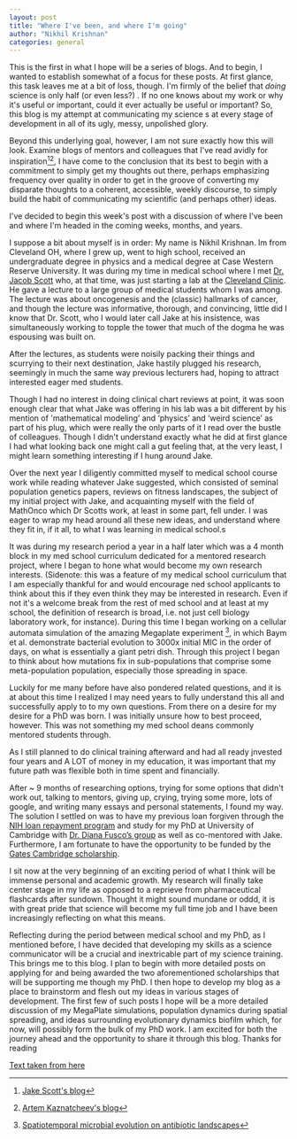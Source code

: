 ```yaml
---
layout: post
title: "Where I've been, and where I'm going"
author: "Nikhil Krishnan"
categories: general
---
```


This is the first in what I hope will be a series of blogs. And to begin, I wanted to establish somewhat of a focus for these posts. At first glance, this task leaves me at a bit of loss, though. I'm firmly of the belief that <i>doing</i> science is only half (or even less?) . If no one knows about my work or why it's useful or important, could it ever actually be useful or important? So, this blog is my attempt at communicating my science s at every stage of development in all of its ugly, messy, unpolished glory. 

Beyond this underlying goal, however, I am not sure exactly how this will look. Examine blogs of mentors and colleagues that I've read avidly for inspiration[^1][^2], I have come to the conclusion that its best to begin with a commitment to simply get my thoughts out there, perhaps emphasizing frequency over quality in order to get in the groove of converting my disparate thoughts to a coherent, accessible, weekly discourse, to simply build the habit of communicating my scientific (and perhaps other) ideas.

I've decided to begin this week's post with a discussion of where I've been and where I'm headed in the coming weeks, months, and years.


I suppose a bit about myself is in order: My name is Nikhil Krishnan. Im from Cleveland OH, where I grew up, went to high school, received an undergraduate degree in physics and a medical degree at Case Western Reserve University. It was during my time in medical school where I met [Dr. Jacob Scott](https://twitter.com/CancerConnector) who, at that time, was just starting a lab at the [Cleveland Clinic](https://twitter.com/CancerConnector). He gave a lecture to a large group of medical students whom I was among. The lecture was about oncogenesis and the (classic) hallmarks of cancer, and though the lecture was informative, thorough, and convincing, little did I know that Dr. Scott, who I would later call Jake at his insistence, was simultaneously working to topple the tower that much of the dogma he was espousing was built on.

After the lectures, as students were noisily packing their things and scurrying to their next destination, Jake hastily plugged his research, seemingly in much the same way previous lecturers had, hoping to attract interested eager med students. 

Though I had no interest in doing clinical chart reviews at point, it was soon enough clear that what Jake was offering in his lab was a bit different by his mention of 'mathematical modeling’ and ‘physics’ and ‘weird science’ as part of his plug, which were really the only parts of it I read over the bustle of colleagues. Though I didn't understand exactly what he did at first glance I had what looking back one might call a gut feeling that, at the very least, I might learn something interesting if I hung around Jake.

Over the next year I diligently committed myself to medical school course work while reading whatever Jake suggested, which consisted of seminal population genetics papers, reviews on fitness landscapes, the subject of my initial project with Jake, and acquainting myself with the field of MathOnco which Dr Scotts work, at least in some part, fell under. I was eager to wrap my head around all these new ideas, and understand where they fit in, if it all, to what I was learning in medical school.s

It was during my research period a year in a half later which was a 4 month block in my med school curriculum dedicated for a mentored research project, where I began to hone what would become my own research interests. (Sidenote: this was a feature of my medical school curriculum that I am especially thankful for and would encourage ned school applicants to think about this if they even think they may be interested in research. Even if not it's a welcome break from the rest of med school and at least at my school, the definition of research is broad, i.e. not just cell biology laboratory work, for instance). During this time I began working on a cellular automata simulation of the amazing Megaplate experiment [^3], in which Baym et al. demonstrate bacterial evolution to 3000x initial MIC in the order of days, on what is essentially a giant petri dish. Through this project I began to think about how mutations fix in sub-populations that comprise some meta-population population, especially those spreading in space. 

Luckily for me many before have also pondered related questions, and it is at about this time I realized I may need years to fully understand this all and successfully apply to to my own questions. From there on a desire for my desire for a PhD was born. I was initially unsure how to best proceed, however. This was not something my med school deans commonly mentored students through.

As I still planned to do clinical training afterward and had all ready jnvested four years and A LOT of money in my education, it was important that my future path was flexible both in time spent and financially. 

After ~ 9 months of researching options, trying for some options that didn't work out, talking to mentors, giving up, crying, trying some more, lots of google, and writing many essays and personal statements, I found my way. The solution I settled on was to have my previous loan forgiven through the [NIH loan repayment program](https://www.lrp.nih.gov/) and study for my PhD at University of Cambridge with [Dr. Diana Fusco’s group](https://dianafusco.wixsite.com/fuscolab) as well as co-mentored with Jake. Furthermore, I am fortunate to have the opportunity to be funded by the [Gates Cambridge scholarship](https://www.gatescambridge.org/).

I sit now at the very beginning of an exciting period of what I think will be immense personal and academic growth. My research will finally  take center stage in my life as opposed to a reprieve from pharmaceutical flashcards after sundown. Thought it might sound mundane or oddd, it is with great pride that science will become my full time job and I have been increasingly reflecting on what this means.

Reflecting during the period between medical school and my PhD, as I mentioned before, I have decided that developing my skills as a science communicator will be a crucial and inextricable part of my science training. This brings me to this blog. I plan to begin with more detailed posts on applying for and being awarded the two aforementioned scholarships that will be supporting me though my PhD. I then hope to develop my blog as a place to brainstorm and flesh out my ideas in various stages of development. The first few of such posts I hope will be a more detailed discussion of my MegaPlate simulations, population dynamics during spatial spreading, and ideas surrounding evolutionary dynamics biofilm which, for now, will possibly form the bulk of my PhD work. I am excited for both the journey ahead and the opportunity to share it through this blog. Thanks for reading



[Text taken from here](http://sherlock-holm.es/stories/html/card.html)

[^1]: [Jake Scott's blog](http://cancerconnector.blogspot.com/)
[^2]: [Artem Kaznatcheev's blog](https://egtheory.wordpress.com/author/kaznatcheev/)
[^3]: [Spatiotemporal microbial evolution on antibiotic landscapes](https://science.sciencemag.org/content/353/6304/1147)

